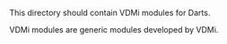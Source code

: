 This directory should contain VDMi modules for Darts.

VDMi modules are generic modules developed by VDMi.

